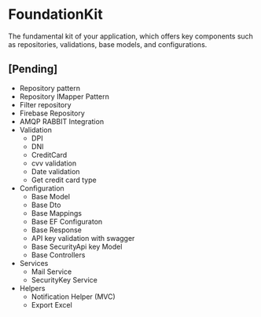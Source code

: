 # FoundationKit
The fundamental kit of your application, which offers key components such as repositories, validations, base models, and configurations.


## [Pending]
 - Repository pattern
 - Repository IMapper Pattern
 - Filter repository
 - Firebase Repository
 - AMQP RABBIT Integration
 - Validation
    - DPI
    - DNI
    - CreditCard
    - cvv validation
    - Date validation
    - Get credit card type
 - Configuration
    - Base Model
    - Base Dto
    - Base Mappings
    - Base EF Configuraton
    - Base Response
    - API key validation with swagger
    - Base SecurityApi key Model
    - Base Controllers
 - Services
   - Mail Service
   - SecurityKey Service
- Helpers
  - Notification Helper (MVC)
  - Export Excel  
